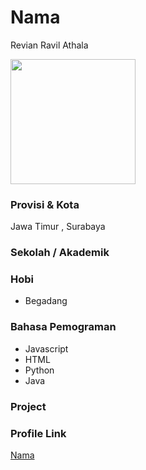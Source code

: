 # Nama
Revian Ravil Athala

<img src="https://www.pinclipart.com/picdir/middle/499-4992513_avatar-avatar-png-clipart.png" width="200" height="200" align="center"/>

### Provisi & Kota

Jawa Timur , Surabaya

### Sekolah / Akademik


### Hobi

- Begadang


### Bahasa Pemograman 

- Javascript
- HTML
- Python
- Java

### Project



### Profile Link

[Nama](https://github.com/Revd007)
